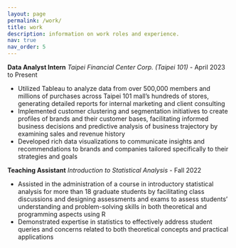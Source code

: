 ```yaml
---
layout: page
permalink: /work/
title: work
description: information on work roles and experience.
nav: true
nav_order: 5
---
```


**Data Analyst Intern**
*Taipei Financial Center Corp. (Taipei 101)* - April 2023 to Present
- Utilized Tableau to analyze data from over 500,000 members and millions of purchases across Taipei 101 mall’s hundreds of stores, generating detailed reports for internal marketing and client consulting
- Implemented customer clustering and segmentation initiatives to create profiles of brands and their customer bases, facilitating informed business decisions and predictive analysis of business trajectory by examining sales and revenue history
- Developed rich data visualizations to communicate insights and recommendations to brands and companies tailored specifically to their strategies and goals

**Teaching Assistant**
*Introduction to Statistical Analysis* - Fall 2022
- Assisted in the administration of a course in introductory statistical analysis for more than 18 graduate students by facilitating class discussions and designing assessments and exams to assess students’ understanding and problem-solving skills in both theoretical and programming aspects using R
- Demonstrated expertise in statistics to effectively address student queries and concerns related to both theoretical concepts and practical applications